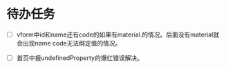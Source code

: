 # 待办任务
- [ ] vform中id和name还有code的如果有material.的情况。后面没有material就会出现name code无法绑定值的情况。
- [ ] 首页中报undefinedProperty的爆红错误解决。








